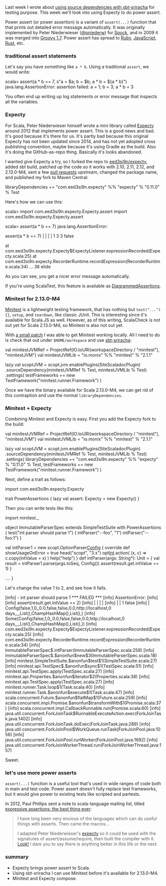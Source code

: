   [sbt-sriracha]: http://eed3si9n.com/hot-source-dependencies-using-sbt-sriracha
  [g2009]: http://groovy-lang.org/releasenotes/groovy-1.7.html#Groovy17releasenotes-PowerAsserts
  [rpower]: https://github.com/k-tsj/power_assert
  [jspower]: https://github.com/power-assert-js/power-assert
  [rspower]: https://github.com/gifnksm/power-assert-rs
  [expecty]: https://github.com/pniederw/expecty
  [expecty2]: https://github.com/eed3si9n/expecty
  [10]: https://github.com/pniederw/expecty/pull/10
  [14]: https://github.com/monix/minitest/pull/14
  [minitest]: https://github.com/monix/minitest
  [pp2012]: https://groups.google.com/d/msg/scala-language/Z4ByvmQESJ0/SaFj7QBproYJ
  [2]: https://gist.github.com/paulp/3019862

Last week I wrote about [using source dependencies with sbt-sriracha][sbt-sriracha] for testing purpose. This week we'll look into using Expecty to do power assert.

Power assert (or power assertion) is a variant of `assert(...)` function that that prints out detailed error message automatically. It was originally implemented by Peter Niederwieser ([@pniederw](https://twitter.com/pniederw)) for [Spock](http://spockframework.org/), and in 2009 it was merged into [Groovy 1.7][g2009]. Power assert has spread to [Ruby][rpower], [JavaScript][jspower], [Rust][rspower], etc.

### traditional assert statements

Let's say you have something like `a * b`. Using a traditional `assert`, we would write:

<scala>
scala> assert(a * b == 7, s"a = $a; b = $b; a * b = ${a * b}")
java.lang.AssertionError: assertion failed: a = 1; b = 3; a * b = 3
</scala>

You often end up writing up log statements or error message that inspects all the variables.

### Expecty

For Scala, Peter Niederwieser himself wrote a mini library called [Expecty][expecty] around 2012 that implements power assert. This is a good news and bad. It's good because it's there for us. It's partly bad because this original Expecty has not been updated since 2014, and has not yet adopted cross publishing convention, maybe because it's using Gradle as the build. Also it's doing the GitHub-as-repo thing. Basically it's looks abandoned.

I wanted give Expecty a try, so I forked the repo to [eed3si9n/expecty][expecty2], added sbt build, patched up the code so it works with 2.10, 2.11, 2.12, and 2.13.0-M4, sent a few [pull requests][10] upstream, changed the package name, and published my fork to Maven Central:

<scala>
libraryDependencies += "com.eed3si9n.expecty" %% "expecty" % "0.11.0" % Test
</scala>

Here's how we can use this:

<scala>
scala> import com.eed3si9n.expecty.Expecty.assert
import com.eed3si9n.expecty.Expecty.assert

scala> assert(a * b == 7)
java.lang.AssertionError:

assert(a * b == 7)
       | | | |
       1 3 3 false

  at com.eed3si9n.expecty.Expecty$ExpectyListener.expressionRecorded(Expecty.scala:25)
  at com.eed3si9n.expecty.RecorderRuntime.recordExpression(RecorderRuntime.scala:34)
  ... 38 elide
</scala>

As you can see, you get a nicer error message automatically.

If you're using ScalaTest, this feature is available as [DiagrammedAssertions](https://gist.github.com/bvenners/6b52677e801683df8d0a).

### Minitest for 2.13.0-M4

[Minitest][minitest] is a lightweight testing framework, that has nothing but `test("...") {}`, `setup`, and `teardown`, like classic JUnit. This is interesting since it's available for Scala.JS as well. However, as of this writing, ScalaCheck is not out yet for Scala 2.13.0-M4, so Minitest is also not out yet.

With [a small patch][14] I was able to get Minitest working locally. All I need to do is check that out under `$HOME/workspace` and use [sbt-sriracha][sbt-sriracha]:

<scala>
val minitestJVMRef = ProjectRef(IO.toURI(workspaceDirectory / "minitest"), "minitestJVM")
val minitestJVMLib = "io.monix" %% "minitest" % "2.1.1"

lazy val scoptJVM = scopt.jvm.enablePlugins(SiteScaladocPlugin)
  .sourceDependency(minitestJVMRef % Test, minitestJVMLib % Test)
  .settings(
    testFrameworks += new TestFramework("minitest.runner.Framework")
  )
</scala>

Once we have the binary available for Scala 2.13.0-M4, we can get rid of this contraption and use the normal `libraryDependencies`.

### Minitest + Expecty

Combining Minitest and Expecty is easy. First you add the Expecty fork to the build:

<scala>
val minitestJVMRef = ProjectRef(IO.toURI(workspaceDirectory / "minitest"), "minitestJVM")
val minitestJVMLib = "io.monix" %% "minitest" % "2.1.1"

lazy val scoptJVM = scopt.jvm.enablePlugins(SiteScaladocPlugin)
  .sourceDependency(minitestJVMRef % Test, minitestJVMLib % Test)
  .settings(
    libraryDependencies += "com.eed3si9n.expecty" %% "expecty" % "0.11.0" % Test,
    testFrameworks += new TestFramework("minitest.runner.Framework")
  )
</scala>

Next, define a trait as follows:

<scala>
import com.eed3si9n.expecty.Expecty

trait PowerAssertions {
  lazy val assert: Expecty = new Expecty()
}
</scala>

Then you can write tests like this:

<scala>
import minitest._

object ImmutableParserSpec extends SimpleTestSuite with PowerAssertions {
  test("int parser should parse 1") {
    intParser("--foo", "1")
    intParser("--foo:1")
  }

  val intParser1 = new scopt.OptionParser[Config]("scopt") {
    override def showUsageOnError = true
    head("scopt", "3.x")
    opt[Int]('f', "foo").action( (x, c) => c.copy(intValue = x) )
    help("help")
  }
  def intParser(args: String*): Unit = {
    val result = intParser1.parse(args.toSeq, Config())
    assert(result.get.intValue == 1)
  }

  ....
}
</scala>

Let's change the value 1 to 2, and see how it fails.

<scala>
[info] - int parser should parse 1 *** FAILED ***
[info]   AssertionError:
[info]
[info]   assert(result.get.intValue == 2)
[info]          |      |   |        |
[info]          |      |   1        false
[info]          |      Config(false,1,0,,0.0,false,false,0.0,http://localhost,0 days,,,,List(),ChampHashMap(),List(),)
[info]          Some(Config(false,1,0,,0.0,false,false,0.0,http://localhost,0 days,,,,List(),ChampHashMap(),List(),))
[info]     com.eed3si9n.expecty.Expecty$ExpectyListener.expressionRecorded(Expecty.scala:25)
[info]     com.eed3si9n.expecty.RecorderRuntime.recordExpression(RecorderRuntime.scala:34)
[info]     ImmutableParserSpec$.intParser(ImmutableParserSpec.scala:258)
[info]     ImmutableParserSpec$.$anonfun$new$3(ImmutableParserSpec.scala:18)
[info]     minitest.SimpleTestSuite.$anonfun$test$1(SimpleTestSuite.scala:27)
[info]     minitest.api.TestSpec$.$anonfun$sync$1(TestSpec.scala:51)
[info]     minitest.api.TestSpec.apply(TestSpec.scala:27)
[info]     minitest.api.Properties.$anonfun$iterator$2(Properties.scala:38)
[info]     minitest.api.TestSpec.apply(TestSpec.scala:27)
[info]     minitest.runner.Task.loop$1(Task.scala:40)
[info]     minitest.runner.Task.$anonfun$execute$1(Task.scala:47)
[info]     scala.concurrent.Future.$anonfun$flatMap$1(Future.scala:259)
[info]     scala.concurrent.impl.Promise.$anonfun$transformWith$1(Promise.scala:37)
[info]     scala.concurrent.impl.CallbackRunnable.run(Promise.scala:60)
[info]     java.util.concurrent.ForkJoinTask$RunnableExecuteAction.exec(ForkJoinTask.java:1402)
[info]     java.util.concurrent.ForkJoinTask.doExec(ForkJoinTask.java:289)
[info]     java.util.concurrent.ForkJoinPool$WorkQueue.runTask(ForkJoinPool.java:1056)
[info]     java.util.concurrent.ForkJoinPool.runWorker(ForkJoinPool.java:1692)
[info]     java.util.concurrent.ForkJoinWorkerThread.run(ForkJoinWorkerThread.java:157)
</scala>

Sweet.

### let's use more power asserts

`assert(...)` function is a useful tool that's used in wide ranges of code both in main and test code.
Power assert doesn't fully replace test frameworks, but it would give power to existing tests like scripted and partests.

In 2012, Paul Phillips sent a note to scala-language mailing list, titled [expressive assertions: the best thing ever][pp2012]:

> I have long been very envious of the languages which can do useful things with asserts.  Then came the macros...
>
> I adapted Peter Niederwieser's [expecty][expecty] so it could be used with the signatures of assert/assume/require, then built the compiler with it.  [Look!][2] I dare you to say there is anything better in this life or the next.

### summary

- Expecty brings power assert to Scala.
- Using sbt-sriracha I can use Minitest before it's available for 2.13.0-M4.
- Minitest and Expecty compose.

